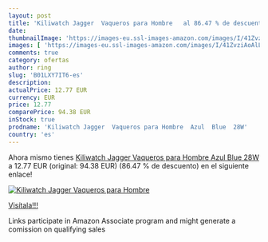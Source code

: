 ```yaml
---
layout: post
title: 'Kiliwatch Jagger  Vaqueros para Hombre   al 86.47 % de descuento'
date: 
thumbnailImage: 'https://images-eu.ssl-images-amazon.com/images/I/41ZvziAoAlL._SL200_.jpg'
images: [ 'https://images-eu.ssl-images-amazon.com/images/I/41ZvziAoAlL._SL200_.jpg' ]
comments: true
category: ofertas
author: ring
slug: 'B01LXY7IT6-es'
description:
actualPrice: 12.77 EUR
currency: EUR
price: 12.77
comparePrice: 94.38 EUR
inStock: true
prodname: 'Kiliwatch Jagger  Vaqueros para Hombre  Azul  Blue  28W'
country: 'es'
---
```


Ahora mismo tienes [Kiliwatch Jagger  Vaqueros para Hombre  Azul  Blue  28W](https://www.amazon.es/dp/B01LXY7IT6/?tag=tolees-21) a 12.77 EUR (original: 94.38 EUR) (86.47 %  de descuento) en el siguiente enlace!

[![Kiliwatch Jagger  Vaqueros para Hombre  ](https://images-eu.ssl-images-amazon.com/images/I/41ZvziAoAlL._SL200_.jpg)](https://www.amazon.es/dp/B01LXY7IT6/?tag=tolees-21)

[Visítala!!!](https://www.amazon.es/dp/B01LXY7IT6/?tag=tolees-21)

Links participate in Amazon Associate program and might generate a comission on qualifying sales
